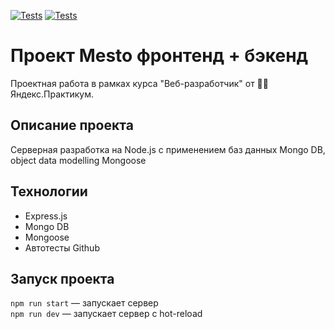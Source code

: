 [![Tests](https://github.com/dbkai/express-mesto-gha/actions/workflows/tests-13-sprint.yml/badge.svg)](https://github.com/dbkai/express-mesto-gha/actions/workflows/tests-13-sprint.yml) [![Tests](https://github.com/dbkai/express-mesto-gha/actions/workflows/tests-14-sprint.yml/badge.svg)](https://github.com/dbkai/express-mesto-gha/actions/workflows/tests-14-sprint.yml)
# Проект Mesto фронтенд + бэкенд

Проектная работа в рамках курса "Веб-разработчик" от :man_student: Яндекс.Практикум.
## Описание проекта
Серверная разработка на Node.js с применением баз данных Mongo DB, object data modelling Mongoose
## Технологии
- Express.js
- Mongo DB
- Mongoose
- Автотесты Github
## Запуск проекта

`npm run start` — запускает сервер   
`npm run dev` — запускает сервер с hot-reload
